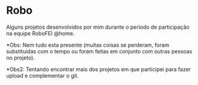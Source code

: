 # Robo

Alguns projetos desenvolvidos por mim durante o periodo de participação na equipe RoboFEI @home.

*Obs: Nem tudo esta presente (muitas coisas se perderam, foram substituidas com o tempo ou foram feitas em conjunto com outras pessoas no projeto).

*Obs2: Tentando encontrar mais dos projetos em que participei para fazer upload e complementar o git.
